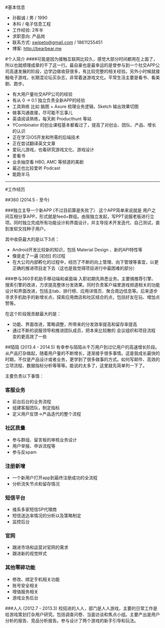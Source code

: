 #基本信息
* 孙毅诚 / 男 / 1990
* 本科  / 电子信息工程
* 工作经验: 2年半
* 求职意向: 产品岗
* 联系方式: swipeto@gmail.com / 18611255451
* 博客: http://bearbear.me

#个人简介
####可能是因为接触互联网比较久，感觉大部分时间都用在上面了，所以也就顺理成章的干了这一行。最自豪也是最幸运的是曾参与到一个社交APP公司高速发展的阶段，边学边做收获很多，有比较完整的相关经验。另外小时候就接触电子游戏，长期混论坛买杂志，非常着迷游戏文化。平常生活主要是看书、看美剧、跑步。

* 有大用户量社交APP公司的经验
* 有从 0 -> 0.1 独立负责全新APP的经验
* 工具熟练 比如 脑图 + Axure 梳理业务逻辑，Sketch 输出效果切图
* 做事沟通直接，尽可能不忘事儿
* 英语阅读熟练，每天刷 Producthunt 等站
* YCombinator 的创业课程基本都看过了，提高了对创业、团队、产品、增长的认识
* 正在学习iOS开发和所需的后端技术
* 正在尝试翻译英文文章
* 爱玩儿游戏，也看研究游戏文化、游戏设计
* 爱看书
* 业余抽空看 HBO, AMC 等频道的美剧
* 最近也比较爱听 Podcast
* 能跑半马


---

#工作经历

##360 (2014.5 - 至今)

###独立主导一个新APP (不过目前算是失败了）
这个APP简单来说就是 用户之间互相分享APP，形式就是feed+群组。由我独立发起，写PPT说服老板进行立项。同时独立完成所有功能设计和界面设计，并主导技术开发迭代、自己测试，直到发软文找种子用户。

其中收获最大的是以下3点：

 * Android开发比较新的知识，包括 Material Design 、新的API特性等
 * 像是走了一遍 [初创] 的过程
 * 在大公司内部孵化的过程中，经历了不断的向上管理、向下管理等事宜，以更正确的推进项目走下去（这也是我觉得项目进行中最困难的部分）


###参与360手机助手移动端和桌面端
入职初期先熟悉业务。主要搞推荐引擎、搜索引擎的改进，力求提高整体分发效果。同时负责客户端里游戏频道相关的功能设计和界面改进，包括主tab、排行榜、应用详情页、聚合周边信息等。后来逐步寻求手机助手的新增长点，探索应用商店和社区结合的点，包括好友在玩、增加点赞等。

在这个阶段我贡献最大的是：

 * 功能、界面改进，策略调整，所带来的分发效率提高和留存率提高
 * 通过不断的说服领导和推进团队成员，把本来比较散的 会议组织和项目流程 变的更高效了一些


##陌陌 (2013.4 - 2014.5)
有幸参与陌陌从千万用户到过亿用户的高速增长阶段。从产品打杂做起，随着用户量的不断增长，逐渐接手很多事情。这是我成长最快的时期，不仅是产品设计或者业务，更学到了很多做事的方式。如何写邮件、高效的立项流程、数据指标分析等等等。能说的太多了，这里就先简单列一下了。

主要负责以下事情：

### 客服业务 
* 前台后台的业务流程
* 组建客服团队，制定指标
* 定义用户反馈->产品迭代的整个流程

### 社区质量
* 参与群组、留言板的审核业务设计
* 用户举报、申诉流程等
* 参与反spam

### 注册新增 
* 一个新用户打开app到最终注册成功的全流程
* 分析流失节点和留存情况

### 短信平台
* 维系多家短信SP代理商
* 短信送达率情况的分析以及策略制定
* 监控后台

### 官网 
* 跟进市场和运营对官网的需求
* 跟进新的视觉样式

### 其他零碎功能
* 修改、绑定手机相关功能
* 账号安全相关
* 增值服务相关
* 游戏业务后台


###人人 (2012.7 - 2013.3)
校招进的人人，部门是人人游戏，主要的日常工作是给游戏策划打杂用户研究。包括调查问卷、当面访谈和焦点小组。主要产出是用户分析的报告、竞品分析报告。参与设计了两个游戏的新手引导和玩法。



